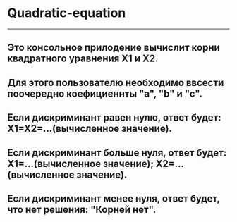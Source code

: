 # Quadratic-equation
---
Это консольное прилодение вычислит корни квадратного уравнения Х1 и Х2.
---
Для этого пользователю необходимо ввсести поочередно коефициеннты "а", "b" и "с".
---
Если дискриминант равен нулю, ответ будет: Х1=Х2=...(вычисленное значение).
---
Если дискриминант больше нуля, ответ будет: Х1=...(вычисленное значение); Х2=...(вычисленное значение).
---
Если дискриминант менее нуля, ответ будет, что нет решения: "Корней нет".
---
